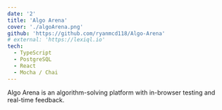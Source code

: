 ```yaml
---
date: '2'
title: 'Algo Arena'
cover: './algoArena.png'
github: 'https://github.com/ryanmcd118/Algo-Arena'
# external: 'https://lexiql.io'
tech:
  - TypeScript
  - PostgreSQL
  - React
  - Mocha / Chai
---
```


Algo Arena is an algorithm-solving platform with in-browser testing and real-time feedback.
